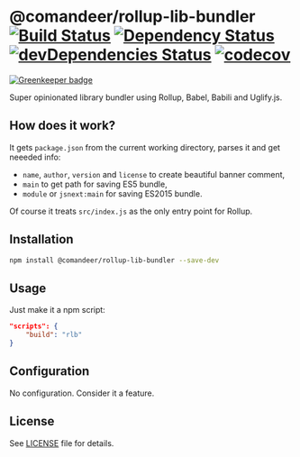 # @comandeer/rollup-lib-bundler [![Build Status](https://travis-ci.org/Comandeer/rollup-lib-bundler.svg?branch=master)](https://travis-ci.org/Comandeer/rollup-lib-bundler) [![Dependency Status](https://david-dm.org/Comandeer/rollup-lib-bundler.svg)](https://david-dm.org/Comandeer/rollup-lib-bundler) [![devDependencies Status](https://david-dm.org/Comandeer/rollup-lib-bundler/dev-status.svg)](https://david-dm.org/Comandeer/rollup-lib-bundler?type=dev) [![codecov](https://codecov.io/gh/Comandeer/rollup-lib-bundler/branch/master/graph/badge.svg)](https://codecov.io/gh/Comandeer/rollup-lib-bundler)

[![Greenkeeper badge](https://badges.greenkeeper.io/Comandeer/rollup-lib-bundler.svg)](https://greenkeeper.io/)

Super opinionated library bundler using Rollup, Babel, Babili and Uglify.js.

## How does it work?

It gets `package.json` from the current working directory, parses it and get neeeded info:

* `name`, `author`, `version` and `license` to create beautiful banner comment,
* `main` to get path for saving ES5 bundle,
* `module` or `jsnext:main` for saving ES2015 bundle.

Of course it treats `src/index.js` as the only entry point for Rollup.

## Installation

```bash
npm install @comandeer/rollup-lib-bundler --save-dev
```

## Usage

Just make it a npm script:

```json
"scripts": {
	"build": "rlb"
}
```

## Configuration

No configuration. Consider it a feature.

## License

See [LICENSE](./LICENSE) file for details.
